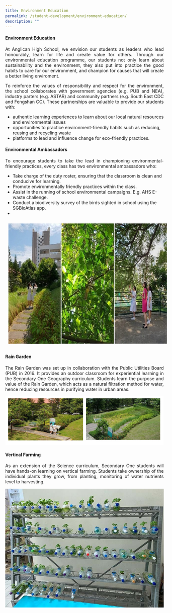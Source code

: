 ```yaml
---
title: Environment Education
permalink: /student-development/environment-education/
description: ""
---
```

#### Environment Education
<p align="justify">
At Anglican High School, we envision our students as leaders who lead honourably, learn for life and create value for others. Through our environmental education programme, our students not only learn about sustainability and the environment, they also put into practice the good habits to care for our environment, and champion for causes that will create a better living enviroment.</p>
<p align="justify">
To reinforce the values of responsibility and respect for the environment, the school collaborates with government agencies (e.g. PUB and NEA), industry parters (e.g. ASTAR) and community partners (e.g. South East CDC and Fengshan CC). These partnerships are valuable to provide our students with: </p>

* authentic learning experiences to learn about our local natural resources and environmental issues
* opportunities to practice environment-friendly habits such as reducing, reusing and recycling waste
* platforms to lead and influence change for eco-friendly practices.

#### Environmental Ambassadors
<p align="justify">
To encourage students to take the lead in championing environmental-friendly practices, every class has two environmental ambassadors who:</p>

* Take charge of the duty roster, ensuring that the classroom is clean and conducive for learning. 
* Promote environmentally friendly practices within the class. 
* Assist in the running of school environmental campaigns. E.g.  AHS E-waste challenge.  
* Conduct a biodiversity survey of the birds sighted in school using the SGBioAtlas app.
* 

<!-- Codes by HTML.am -->

<!-- CSS Code -->
<style type="text/css">
img.GeneratedImage {
width:730px;height:383px;margin:10px;border-width:0px;border-color:#000000;border-style:solid;
}
</style>

<!-- HTML Code -->
<img class="GeneratedImage" src="/images/Student%20Development/Environment%20Education/Environmental_Ambassador.jpg">


#### Rain Garden
<p align="justify">
The Rain Garden was set up in collaboration with the Public Utilities Board (PUB) in 2016. It provides an outdoor classroom for experiential learning in the Secondary One Geography curriculum. Students learn the purpose and value of the Rain Garden, which acts as a natural filtration method for water, hence reducing resources in purifying water in urban areas.</p>

![garden](/images/garden.png)

#### Vertical Farming
<p align="justify">
As an extension of the Science curriculum, Secondary One students will have hands-on learning on vertical farming. Students take ownership of the individual plants they grow, from planting, monitoring of water nutrients level to harvesting.</p>

![](/images/Student%20Development/Environment%20Education/Vertical_farming_01.jpg)